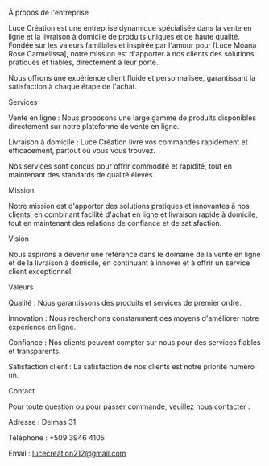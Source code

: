 À propos de l'entreprise

Luce Création est une entreprise dynamique spécialisée dans la vente en ligne et la livraison à domicile de produits uniques et de haute qualité. Fondée sur les valeurs familiales et inspirée par l'amour pour [Luce Moana Rose Carmelissa], notre mission est d'apporter à nos clients des solutions pratiques et fiables, directement à leur porte.

Nous offrons une expérience client fluide et personnalisée, garantissant la satisfaction à chaque étape de l'achat.

Services

Vente en ligne : Nous proposons une large gamme de produits disponibles directement sur notre plateforme de vente en ligne.

Livraison à domicile : Luce Création livre vos commandes rapidement et efficacement, partout où vous vous trouvez.


Nos services sont conçus pour offrir commodité et rapidité, tout en maintenant des standards de qualité élevés.

Mission

Notre mission est d'apporter des solutions pratiques et innovantes à nos clients, en combinant facilité d'achat en ligne et livraison rapide à domicile, tout en maintenant des relations de confiance et de satisfaction.

Vision

Nous aspirons à devenir une référence dans le domaine de la vente en ligne et de la livraison à domicile, en continuant à innover et à offrir un service client exceptionnel.

Valeurs

Qualité : Nous garantissons des produits et services de premier ordre.

Innovation : Nous recherchons constamment des moyens d'améliorer notre expérience en ligne.

Confiance : Nos clients peuvent compter sur nous pour des services fiables et transparents.

Satisfaction client : La satisfaction de nos clients est notre priorité numéro un.


Contact

Pour toute question ou pour passer commande, veuillez nous contacter :

Adresse : Delmas 31

Téléphone : +509 3946 4105

Email : lucecreation212@gmail.com

